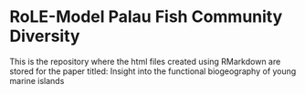 # RoLE-Model Palau Fish Community Diversity
This is the repository where the html files created using RMarkdown are stored for the paper titled: Insight into the functional biogeography of young marine islands
